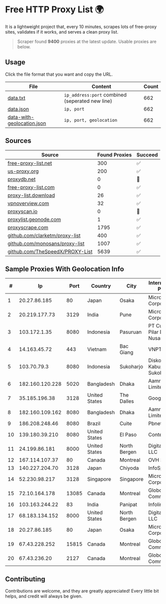 
# Free HTTP Proxy List 🌍

It is a lightweight project that, every 10 minutes, scrapes lots of free-proxy sites, validates if it works, and serves a clean proxy list.


> Scraper found **9400** proxies at the latest update. Usable proxies are below.

## Usage

Click the file format that you want and copy the URL.


|File|Content|Count|
|----|-------|-----|
|[data.txt](https://raw.githubusercontent.com/themiralay/Proxy-List-World/master/data.txt)|`ip_address:port` combined (seperated new line)|662|
|[data.json](https://raw.githubusercontent.com/themiralay/Proxy-List-World/master/data.json)|`ip, port`|662|
|[data-with-geolocation.json](https://raw.githubusercontent.com/themiralay/Proxy-List-World/master/data-with-geolocation.json)|`ip, port, geolocation`|662|

## Sources

|Source|Found Proxies|Succeed|
|------|-------------|-------|
|[free-proxy-list.net](https://free-proxy-list.net)|300|✅|
|[us-proxy.org](https://www.us-proxy.org)|200|✅|
|[proxydb.net](http://proxydb.net)|0|🚫|
|[free-proxy-list.com](https://free-proxy-list.com/?page=&port=&type%5B%5D=http&type%5B%5D=https&up_time=0&search=Search)|0|✅|
|[proxy-list.download](https://www.proxy-list.download/HTTP)|26|✅|
|[vpnoverview.com](https://vpnoverview.com/privacy/anonymous-browsing/free-proxy-servers)|32|✅|
|[proxyscan.io](https://www.proxyscan.io)|0|🚫|
|[proxylist.geonode.com](https://proxylist.geonode.com/api/proxy-list?limit=300&page=1&sort_by=lastChecked&sort_type=desc&protocols=http,https)|1|✅|
|[proxyscrape.com](https://api.proxyscrape.com/v2/?request=displayproxies&protocol=http&timeout=10000&country=all&ssl=all&anonymity=all)|1795|✅|
|[github.com/clarketm/proxy-list](https://raw.githubusercontent.com/clarketm/proxy-list/master/proxy-list-raw.txt)|400|✅|
|[github.com/monosans/proxy-list](https://raw.githubusercontent.com/monosans/proxy-list/main/proxies/http.txt)|1007|✅|
|[github.com/TheSpeedX/PROXY-List](https://raw.githubusercontent.com/TheSpeedX/PROXY-List/master/http.txt)|5639|✅|


## Sample Proxies With Geolocation Info

|#|Ip|Port|Country|City|Internet Service Provider|
|-|--|----|-------|----|-------------------------|
|1|20.27.86.185|80|Japan|Osaka|Microsoft Corporation|
|2|20.219.177.73|3129|India|Pune|Microsoft Corporation|
|3|103.172.1.35|8080|Indonesia|Pasuruan|PT Cubiespot Pilar Data Nusantara|
|4|14.163.45.72|443|Vietnam|Bac Giang|VNPT-VNNIC|
|5|103.70.79.3|8080|Indonesia|Sukoharjo|Diskominfo Kabupaten Sukoharjo|
|6|182.160.120.228|5020|Bangladesh|Dhaka|Aamra Networks Limited|
|7|35.185.196.38|3128|United States|The Dalles|Google LLC|
|8|182.160.109.162|8080|Bangladesh|Dhaka|Aamra Networks Limited|
|9|186.208.248.46|8080|Brazil|Cuite|Pbnet Telecom|
|10|139.180.39.210|8080|United States|El Paso|Conterra|
|11|24.199.86.181|8000|United States|North Bergen|DigitalOcean, LLC|
|12|167.114.107.37|80|Canada|Montreal|OVH SAS|
|13|140.227.204.70|3128|Japan|Chiyoda|InfoSphere|
|14|52.230.98.217|3128|Singapore|Singapore|Microsoft Corporation|
|15|72.10.164.178|13085|Canada|Montreal|GloboTech Communications|
|16|103.163.244.22|83|India|Panipat|Infolink System|
|17|68.183.134.152|8000|United States|North Bergen|DigitalOcean, LLC|
|18|20.27.86.185|80|Japan|Osaka|Microsoft Corporation|
|19|67.43.228.252|15815|Canada|Montreal|GloboTech Communications|
|20|67.43.236.20|2127|Canada|Montreal|GloboTech Communications|



## Contributing

Contributions are welcome, and they are greatly appreciated! Every
little bit helps, and credit will always be given.

